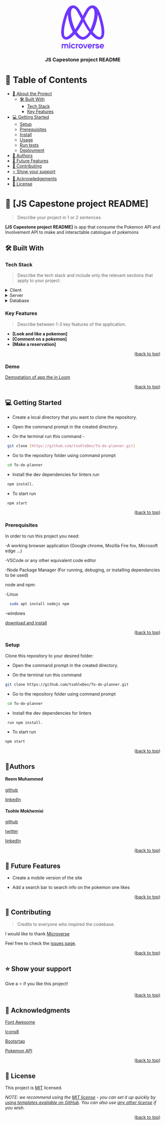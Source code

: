 <a name="readme-top"></a>

<div align="center">

  <img src="murple_logo.png" alt="logo" width="140"  height="auto" />
  <br/>

  <h3><b>JS Capestone project README</b></h3>

</div>

# 📗 Table of Contents

- [📖 About the Project](#about-project)
  - [🛠 Built With](#built-with)
    - [Tech Stack](#tech-stack)
    - [Key Features](#key-features)
- [💻 Getting Started](#getting-started)
  - [Setup](#setup)
  - [Prerequisites](#prerequisites)
  - [Install](#install)
  - [Usage](#usage)
  - [Run tests](#run-tests)
  - [Deployment](#triangular_flag_on_post-deployment)
- [👥 Authors](#authors)
- [🔭 Future Features](#future-features)
- [🤝 Contributing](#contributing)
- [⭐️ Show your support](#support)
- [🙏 Acknowledgements](#acknowledgements)
- [📝 License](#license)

# 📖 [JS Capestone project README] <a name="about-project"></a>

> Describe your project in 1 or 2 sentences.

**[JS Capestone project README]** is app that consume the Pokemon API and Involvement API to make and interactable catologue of pokemons

## 🛠 Built With <a name="built-with"></a>

### Tech Stack <a name="tech-stack"></a>

> Describe the tech stack and include only the relevant sections that apply to your project.

<details>
  <summary>Client</summary>
  <ul>
    <li><a href="https://html.org/">HTML</a></li>
    <li><a href="https://css.org/">CSS</a></li>
    <li><a href="https://js.org/">Vanilla Javascript</a></li>
  </ul>
</details>

<details>
  <summary>Server</summary>
  <ul>
    <li>none</li>
  </ul>
</details>

<details>
<summary>Database</summary>
  <ul>
   <li><a href="https://localStorage.com/">Consume APIs</a></li>
  </ul>
</details>

### Key Features <a name="key-features"></a>

> Describe between 1-3 key features of the application.

- **[Look and like a pokemon]**
- **[Comment on a pokemon]**
- **[Make a reservation]**

<p align="right">(<a href="#readme-top">back to top</a>)</p>

### Demo
[Demostation of app the in Loom](https://www.loom.com/share/913db60dfba340ec911b1acc6c9bc00e)

<p align="right">(<a href="#readme-top">back to top</a>)</p>


<!-- GETTING STARTED -->

## 💻 Getting Started <a name="getting-started"></a>

- Create a local directory that you want to clone the repository.

- Open the command prompt in the created directory.

- On the terminal run this command -

```sh
 git clone [https://github.com/tsohleDev/To-do-planner.git]
```

- Go to the repository folder using command prompt
```sh
 cd To-do-planner
```

- Install the dev dependencies for linters run
```sh
 npm install.
```
- To start run
```sh
 npm start
```

<p align="right">(<a href="#readme-top">back to top</a>)</p>

### Prerequisites

In order to run this project you need:

-A working browser application (Google chrome, Mozilla Fire fox, Microsoft edge ...)

-VSCode or any other equivalent code editor

-Node Package Manager (For running, debuging, or installing dependancies to be used)

node and npm:

-Linux
```sh
  sudo apt install nodejs npm
```
-windows 

[download and install](https://nodejs.org/en/)

<p align="right">(<a href="#readme-top">back to top</a>)</p>

### Setup

Clone this repository to your desired folder:

- Open the command prompt in the created directory.

- On the terminal run this command 
```sh
git clone https://github.com/tsohleDev/To-do-planner.git
```

- Go to the repository folder using command prompt
```sh
 cd To-do-planner
```

- Install the dev dependencies for linters 
```sh
 run npm install.
```

- To start run 
```sh
npm start
```


<p align="right">(<a href="#readme-top">back to top</a>)</p>

<!-- Author -->

## 👤**Authors** <a name="authors"></a>

<h4>Reem Muhammed </h4>

[github](https://github.com/ReemMohamedAbdelfatah)

[linkedIn](https://www.linkedin.com/in/reem-abd-el-fatah-a07543116)

<h4>Tsohle Mokhemisi </h4>

[github](https://github.com/tsohleDev2)

[twitter](https://twitter.com/RealTsohle)

[linkedIn](https://www.linkedin.com/in/tsohle-mokhemisi-3687401b2/)

<p align="right">(<a href="#readme-top">back to top</a>)</p>

<!-- FUTURE FEATURES -->

## 🔭 Future Features <a name="future-features"></a>


- Create a mobile version of the site

- Add a search bar to search info on the pokemon one likes


<p align="right">(<a href="#readme-top">back to top</a>)</p>

<!-- CONTRIBUTING -->

## 🤝 Contributing <a name="contributing"></a>

> Credits to everyone who inspired the codebase.

I would like to thank [Microverse](https://www.microverse.org/)

Feel free to check the [issues page](https://github.com/tsohleDev/To-do-planner/issues).

<p align="right">(<a href="#readme-top">back to top</a>)</p>

<!-- SUPPORT -->

## ⭐️ Show your support <a name="support"></a>

Give a ⭐️ if you like this project!

<p align="right">(<a href="#readme-top">back to top</a>)</p>

<!-- ACKNOWLEDGEMENTS -->

## 🙏 Acknowledgments <a name="acknowledgements"></a>

[Font Awesome](https://fontawesome.com/search?q=book&o=r)

[Icons8](https://icons8.com/icons/set/books)

[Bootsrtap](https://getbootstrap.com/docs/5.1/getting-started/introduction/)

[Pokemon API](https://pokeapi.co/)


<p align="right">(<a href="#readme-top">back to top</a>)</p>



<!-- LICENSE -->

## 📝 License <a name="license"></a>

This project is [MIT](./LICENSE) licensed.

_NOTE: we recommend using the [MIT license](https://choosealicense.com/licenses/mit/) - you can set it up quickly by [using templates available on GitHub](https://docs.github.com/en/communities/setting-up-your-project-for-healthy-contributions/adding-a-license-to-a-repository). You can also use [any other license](https://choosealicense.com/licenses/) if you wish._

<p align="right">(<a href="#readme-top">back to top</a>)</p>
